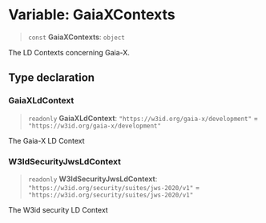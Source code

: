 # Variable: GaiaXContexts

> `const` **GaiaXContexts**: `object`

The LD Contexts concerning Gaia-X.

## Type declaration

### GaiaXLdContext

> `readonly` **GaiaXLdContext**: `"https://w3id.org/gaia-x/development"` = `"https://w3id.org/gaia-x/development"`

The Gaia-X LD Context

### W3IdSecurityJwsLdContext

> `readonly` **W3IdSecurityJwsLdContext**: `"https://w3id.org/security/suites/jws-2020/v1"` = `"https://w3id.org/security/suites/jws-2020/v1"`

The W3id security LD Context
